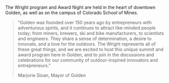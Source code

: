 The Wright program and Award Night are held in the heart of downtown Golden, as well as on the campus of Colorado School of Mines.

> "Golden was founded over 150 years ago by entrepreneurs with adventurous spirits, and it continues to attract like-minded people today; from miners, brewers, ski and bike manufacturers, to scientists and engineers. They share a sense of determination, a desire to innovate, and a love for the outdoors. The Wright represents all of these great things, and we are excited to host this unique summit and award program here in Golden, and to join in the discussions and celebrations for our community of outdoor-inspired innovators and entrepreneurs."
>
> Marjorie Sloan, Mayor of Golden
